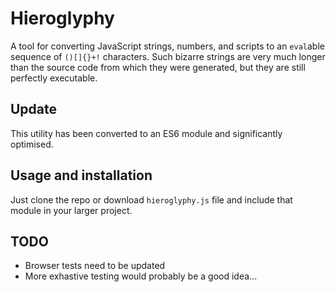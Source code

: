 # Hieroglyphy

A tool for converting JavaScript strings, numbers, and scripts to an `eval`able sequence of `()[]{}+!` characters.
Such bizarre strings are very much longer than the source code from which they were generated, but they are still perfectly executable.

## Update

This utility has been converted to an ES6 module and significantly optimised.

## Usage and installation

Just clone the repo or download `hieroglyphy.js` file and include that module in your larger project.

## TODO

* Browser tests need to be updated
* More exhastive testing would probably be a good idea...
